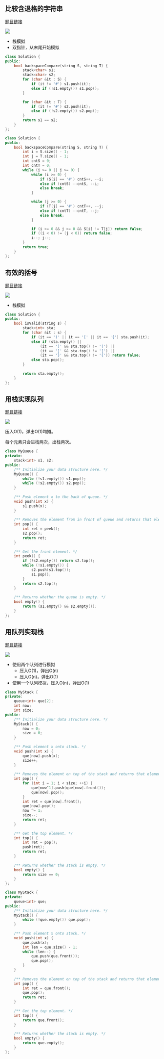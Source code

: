 ## 比较含退格的字符串

[题目链接](https://leetcode-cn.com/problems/backspace-string-compare)

![](img/算法与数据结构/backspace-string-compare.jpg)

- 栈模拟
- 双指针，从末尾开始模拟

```cpp
class Solution {
public:
    bool backspaceCompare(string S, string T) {
        stack<char> s1;
        stack<char> s2;
        for (char &it : S) {
            if (it != '#') s1.push(it);
            else if (!s1.empty()) s1.pop();
        }

        for (char &it : T) {
            if (it != '#') s2.push(it);
            else if (!s2.empty()) s2.pop();
        }
        return s1 == s2;
    }
};
```

```cpp
class Solution {
public:
    bool backspaceCompare(string S, string T) {
        int i = S.size() - 1;
        int j = T.size() - 1;
        int cntS = 0;
        int cntT = 0;
        while (i >= 0 || j >= 0) {
            while (i >= 0) {
                if (S[i] == '#') cntS++, --i;
                else if (cntS) --cntS, --i;
                else break;
            }

            while (j >= 0) {
                if (T[j] == '#') cntT++, --j;
                else if (cntT) --cntT, --j;
                else break;
            }

            if (i >= 0 && j >= 0 && S[i] != T[j]) return false;
            if ((i < 0) != (j < 0)) return false;
            i--; j--;
        }
        return true;
    }
};
```



## 有效的括号

[题目链接](https://leetcode-cn.com/problems/valid-parentheses/)

![](img/算法题/valid-parentheses.jpg)

- 栈模拟

```cpp
class Solution {
public:
    bool isValid(string s) {
        stack<int> sta;
        for (char &it : s) {
            if (it == '(' || it == '[' || it == '{') sta.push(it);
            else if (sta.empty() || 
                (it == ')' && sta.top() != '(') ||
                (it == ']' && sta.top() != '[') ||
                (it == '}' && sta.top() != '{')) return false;
            else sta.pop();
        }
        
        return sta.empty();
    }
};
```



## 用栈实现队列

[题目链接](https://leetcode-cn.com/problems/implement-queue-using-stacks/)

![](img/算法题/implement-queue-using-stacks.jpg)

压入O(1)，弹出O(1)均摊。

每个元素只会进栈两次，出栈两次。

```cpp
class MyQueue {
private:
    stack<int> s1, s2;
public:
    /** Initialize your data structure here. */
    MyQueue() {
        while (!s1.empty()) s1.pop();
        while (!s2.empty()) s2.pop();
    }
    
    /** Push element x to the back of queue. */
    void push(int x) {
        s1.push(x);
    }
    
    /** Removes the element from in front of queue and returns that element. */
    int pop() {
        int ret = peek();
        s2.pop();
        return ret;
    }
    
    /** Get the front element. */
    int peek() {
        if (!s2.empty()) return s2.top();
        while (!s1.empty()) {
            s2.push(s1.top());
            s1.pop();
        }
        return s2.top();
    }
    
    /** Returns whether the queue is empty. */
    bool empty() {
        return (s1.empty() && s2.empty());
    }
};
```





## 用队列实现栈

[题目链接](https://leetcode-cn.com/problems/implement-stack-using-queues/)

![](img/算法题/implement-stack-using-queues.jpg)

- 使用两个队列进行模拟
  - 压入O(1)，弹出O(n)
  - 压入O(n)，弹出O(1)
- 使用一个队列模拟，压入O(n)，弹出O(1)

```cpp
class MyStack {
private:
    queue<int> que[2];
    int now;
    int size;
public:
    /** Initialize your data structure here. */
    MyStack() {
        now = 0;
        size = 0;
    }
    
    /** Push element x onto stack. */
    void push(int x) {
        que[now].push(x);
        size++;
    }
    
    /** Removes the element on top of the stack and returns that element. */
    int pop() {
        for (int i = 1; i < size; ++i) {
            que[now^1].push(que[now].front());
            que[now].pop();
        }
        int ret = que[now].front();
        que[now].pop();
        now ^= 1;
        size--;
        return ret;
    }
    
    /** Get the top element. */
    int top() {
        int ret = pop();
        push(ret);
        return ret;
    }
    
    /** Returns whether the stack is empty. */
    bool empty() {
        return size == 0;
    }
};
```

```cpp
class MyStack {
private:
    queue<int> que;    
public:
    /** Initialize your data structure here. */
    MyStack() {
        while (!que.empty()) que.pop();
    }
    
    /** Push element x onto stack. */
    void push(int x) {
        que.push(x);
        int len = que.size() - 1;
        while (len--) {
            que.push(que.front());
            que.pop();
        }
    }
    
    /** Removes the element on top of the stack and returns that element. */
    int pop() {
        int ret = que.front();
        que.pop();
        return ret;
    }
    
    /** Get the top element. */
    int top() {
        return que.front();
    }
    
    /** Returns whether the stack is empty. */
    bool empty() {
        return que.empty();
    }
};
```




